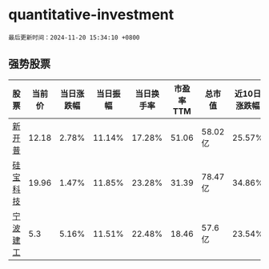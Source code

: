 # quantitative-investment

`最后更新时间：2024-11-20 15:34:10 +0800`

## 强势股票

|股票|当前价|当日涨跌幅|当日振幅|当日换手率|市盈率TTM|总市值|近10日涨跌幅|
|----|----|----|----|----|----|----|----|
|[新开普](https://xueqiu.com/S/SZ300248)|12.18|2.78%|11.14%|17.28%|51.06|58.02亿|25.57%|
|[硅宝科技](https://xueqiu.com/S/SZ300019)|19.96|1.47%|11.85%|23.28%|31.39|78.47亿|34.86%|
|[宁波建工](https://xueqiu.com/S/SH601789)|5.3|5.16%|11.51%|22.48%|18.46|57.6亿|23.54%|
